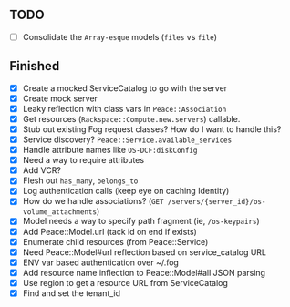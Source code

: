 ## TODO
- [ ] Consolidate the `Array-esque` models (`files` vs `file`)

## Finished
- [x] Create a mocked ServiceCatalog to go with the server
- [x] Create mock server
- [x] Leaky reflection with class vars in `Peace::Association`
- [x] Get resources (`Rackspace::Compute.new.servers`) callable.
- [x] Stub out existing Fog request classes? How do I want to handle this?
- [x] Service discovery? `Peace::Service.available_services`
- [x] Handle attribute names like `OS-DCF:diskConfig`
- [x] Need a way to require attributes
- [x] Add VCR?
- [x] Flesh out `has_many`, `belongs_to`
- [x] Log authentication calls (keep eye on caching Identity)
- [x] How do we handle associations? (`GET /servers/{server_id}/os-volume_attachments`)
- [x] Model needs a way to specify path fragment (ie, `/os-keypairs`)
- [x] Add Peace::Model.url (tack id on end if exists)
- [x] Enumerate child resources (from Peace::Service)
- [x] Need Peace::Model#url reflection based on service_catalog URL
- [x] ENV var based authentication over ~/.fog
- [x] Add resource name inflection to Peace::Model#all JSON parsing
- [x] Use region to get a resource URL from ServiceCatalog
- [x] Find and set the tenant_id
